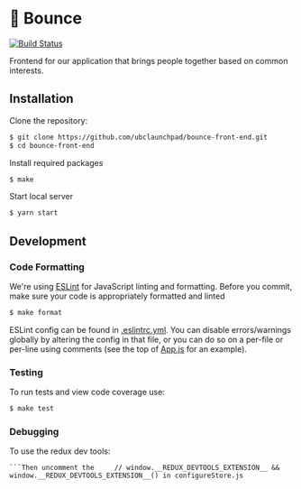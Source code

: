 # :basketball: Bounce

[![Build Status](https://travis-ci.org/ubclaunchpad/bounce-front-end.svg?branch=master)](https://travis-ci.org/ubclaunchpad/bounce-front-end)

Frontend for our application that brings people together based on common interests.

## Installation

Clone the repository:

```bash
$ git clone https://github.com/ubclaunchpad/bounce-front-end.git
$ cd bounce-front-end
```

Install required packages

```bash
$ make
```

Start local server

```bash
$ yarn start
```

## Development

### Code Formatting

We're using [ESLint](https://eslint.org/) for JavaScript linting and formatting. Before you commit, make sure your code is appropriately formatted and linted

```bash
$ make format
```

ESLint config can be found in [.eslintrc.yml](.eslintrc.yml). You can disable errors/warnings globally by altering the config in that file, or you can do so on a per-file or per-line using comments (see the top of [App.js](src/App.js) for an example).

### Testing

To run tests and view code coverage use:

```bash
$ make test
```

### Debugging

To use the redux dev tools:
```install the chrome extension for it, Redux DevTools.
```Then uncomment the     // window.__REDUX_DEVTOOLS_EXTENSION__ && window.__REDUX_DEVTOOLS_EXTENSION__() in configureStore.js
